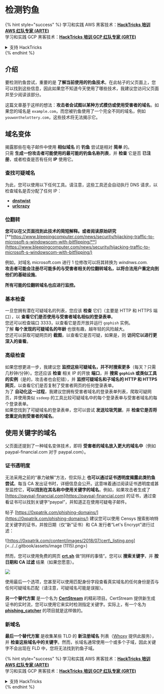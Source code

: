 # 检测钓鱼

{% hint style="success" %}
学习和实践 AWS 黑客技术：<img src="/.gitbook/assets/arte.png" alt="" data-size="line">[**HackTricks 培训 AWS 红队专家 (ARTE)**](https://training.hacktricks.xyz/courses/arte)<img src="/.gitbook/assets/arte.png" alt="" data-size="line">\
学习和实践 GCP 黑客技术：<img src="/.gitbook/assets/grte.png" alt="" data-size="line">[**HackTricks 培训 GCP 红队专家 (GRTE)**<img src="/.gitbook/assets/grte.png" alt="" data-size="line">](https://training.hacktricks.xyz/courses/grte)

<details>

<summary>支持 HackTricks</summary>

* 查看 [**订阅计划**](https://github.com/sponsors/carlospolop)!
* **加入** 💬 [**Discord 群组**](https://discord.gg/hRep4RUj7f) 或 [**Telegram 群组**](https://t.me/peass) 或 **关注** 我们的 **Twitter** 🐦 [**@hacktricks\_live**](https://twitter.com/hacktricks\_live)**.**
* **通过向** [**HackTricks**](https://github.com/carlospolop/hacktricks) 和 [**HackTricks Cloud**](https://github.com/carlospolop/hacktricks-cloud) GitHub 仓库提交 PR 分享黑客技巧。

</details>
{% endhint %}

## 介绍

要检测钓鱼尝试，重要的是 **了解当前使用的钓鱼技术**。在此帖子的父页面上，您可以找到这些信息，因此如果您不知道今天使用了哪些技术，我建议您访问父页面并至少阅读该部分。

这篇文章基于这样的想法：**攻击者会试图以某种方式模仿或使用受害者的域名**。如果您的域名是 `example.com`，而您被钓鱼使用了一个完全不同的域名，例如 `youwonthelottery.com`，这些技术将无法揭示它。

## 域名变体

揭露那些在电子邮件中使用 **相似域名** 的 **钓鱼** 尝试是相对 **简单** 的。\
只需 **生成一份攻击者可能使用的最可能的钓鱼名称列表**，并 **检查** 它是否 **已注册**，或者检查是否有任何 **IP** 使用它。

### 查找可疑域名

为此，您可以使用以下任何工具。请注意，这些工具还会自动执行 DNS 请求，以检查域名是否分配了任何 IP：

* [**dnstwist**](https://github.com/elceef/dnstwist)
* [**urlcrazy**](https://github.com/urbanadventurer/urlcrazy)

### 位翻转

**您可以在父页面找到此技术的简短解释。或者阅读原始研究** [**https://www.bleepingcomputer.com/news/security/hijacking-traffic-to-microsoft-s-windowscom-with-bitflipping/**](https://www.bleepingcomputer.com/news/security/hijacking-traffic-to-microsoft-s-windowscom-with-bitflipping/)

例如，对域名 microsoft.com 进行 1 位修改可以将其转换为 _windnws.com._\
**攻击者可能会注册尽可能多的与受害者相关的位翻转域名，以将合法用户重定向到他们的基础设施**。

**所有可能的位翻转域名也应进行监控。**

### 基本检查

一旦您拥有潜在可疑域名的列表，您应该 **检查** 它们（主要是 HTTP 和 HTTPS 端口），以 **查看它们是否使用与受害者域名相似的登录表单**。\
您还可以检查端口 3333，以查看它是否开放并运行 `gophish` 实例。\
了解 **每个发现的可疑域名的年龄** 也很有趣，越年轻的风险越大。\
您还可以获取可疑网页的 **截图**，以查看它是否可疑，如果是，则 **访问它以进行更深入的查看**。

### 高级检查

如果您想更进一步，我建议您 **监控这些可疑域名，并不时搜索更多**（每天？只需几秒钟/分钟）。您还应该 **检查** 相关 IP 的开放 **端口**，并 **搜索 `gophish` 或类似工具的实例**（是的，攻击者也会犯错），并 **监控可疑域名和子域名的 HTTP 和 HTTPS 网页**，以查看它们是否复制了受害者网页的任何登录表单。\
为了 **自动化这一过程**，我建议您拥有受害者域名的登录表单列表，爬取可疑网页，并使用类似 `ssdeep` 的工具比较可疑域名中的每个登录表单与受害者域名的每个登录表单。\
如果您找到了可疑域名的登录表单，您可以尝试 **发送垃圾凭据**，并 **检查它是否将您重定向到受害者的域名**。

## 使用关键字的域名

父页面还提到了一种域名变体技术，即将 **受害者的域名放入更大的域名中**（例如 paypal-financial.com 对于 paypal.com）。

### 证书透明度

无法采用之前的“暴力破解”方法，但实际上 **也可以通过证书透明度揭露此类钓鱼尝试**。每当 CA 发出证书时，详细信息会公开。这意味着通过阅读证书透明度或甚至监控它，**可以找到在其名称中使用关键字的域名**。例如，如果攻击者生成了 [https://paypal-financial.com](https://paypal-financial.com) 的证书，通过查看证书可以找到关键字“paypal”，并知道正在使用可疑电子邮件。

帖子 [https://0xpatrik.com/phishing-domains/](https://0xpatrik.com/phishing-domains/) 建议您可以使用 Censys 搜索影响特定关键字的证书，并按日期（仅“新”证书）和 CA 发行者“Let's Encrypt”进行过滤：

![https://0xpatrik.com/content/images/2018/07/cert\_listing.png](<../../.gitbook/assets/image (1115).png>)

然而，您可以使用免费的网页 [**crt.sh**](https://crt.sh) 做“同样的事情”。您可以 **搜索关键字**，并 **按日期和 CA 过滤** 结果（如果您愿意）。

![](<../../.gitbook/assets/image (519).png>)

使用最后一个选项，您甚至可以使用匹配身份字段查看真实域名的任何身份是否与任何可疑域名匹配（请注意，可疑域名可能是误报）。

**另一个替代方案** 是一个名为 [**CertStream**](https://medium.com/cali-dog-security/introducing-certstream-3fc13bb98067) 的精彩项目。CertStream 提供新生成证书的实时流，您可以使用它来实时检测指定关键字。实际上，有一个名为 [**phishing\_catcher**](https://github.com/x0rz/phishing\_catcher) 的项目就是这样做的。

### **新域名**

**最后一个替代方案** 是收集某些 TLD 的 **新注册域名** 列表（[Whoxy](https://www.whoxy.com/newly-registered-domains/) 提供此服务），并 **检查这些域名中的关键字**。然而，长域名通常使用一个或多个子域，因此关键字不会出现在 FLD 中，您将无法找到钓鱼子域。

{% hint style="success" %}
学习和实践 AWS 黑客技术：<img src="/.gitbook/assets/arte.png" alt="" data-size="line">[**HackTricks 培训 AWS 红队专家 (ARTE)**](https://training.hacktricks.xyz/courses/arte)<img src="/.gitbook/assets/arte.png" alt="" data-size="line">\
学习和实践 GCP 黑客技术：<img src="/.gitbook/assets/grte.png" alt="" data-size="line">[**HackTricks 培训 GCP 红队专家 (GRTE)**<img src="/.gitbook/assets/grte.png" alt="" data-size="line">](https://training.hacktricks.xyz/courses/grte)

<details>

<summary>支持 HackTricks</summary>

* 查看 [**订阅计划**](https://github.com/sponsors/carlospolop)!
* **加入** 💬 [**Discord 群组**](https://discord.gg/hRep4RUj7f) 或 [**Telegram 群组**](https://t.me/peass) 或 **关注** 我们的 **Twitter** 🐦 [**@hacktricks\_live**](https://twitter.com/hacktricks\_live)**.**
* **通过向** [**HackTricks**](https://github.com/carlospolop/hacktricks) 和 [**HackTricks Cloud**](https://github.com/carlospolop/hacktricks-cloud) GitHub 仓库提交 PR 分享黑客技巧。

</details>
{% endhint %}
